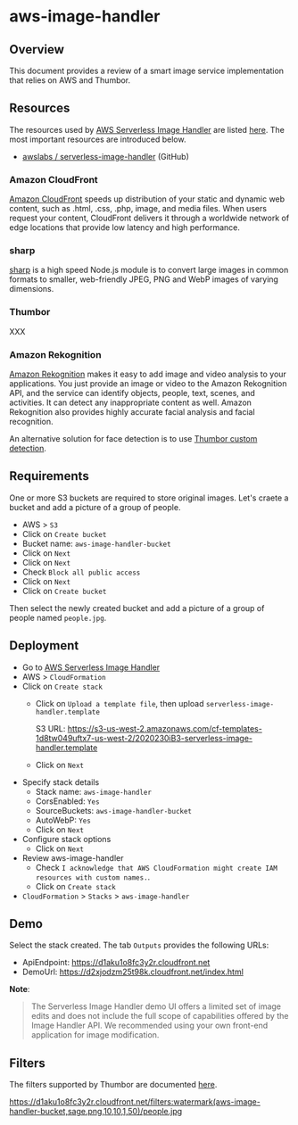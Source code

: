 # aws-image-handler

## Overview

This document provides a review of a smart image service implementation that relies on AWS and Thumbor.

## Resources

The resources used by [AWS Serverless Image Handler] are listed
[here](https://docs.aws.amazon.com/solutions/latest/serverless-image-handler/resources.html).
The most important resources are introduced below.

- [awslabs / serverless-image-handler](https://github.com/awslabs/serverless-image-handler) (GitHub)

### Amazon CloudFront

[Amazon CloudFront] speeds up distribution of your static and dynamic web content,
such as .html, .css, .php, image, and media files. When users request your
content, CloudFront delivers it through a worldwide network of edge locations
that provide low latency and high performance.

### sharp

[sharp] is a high speed Node.js module is to convert large images in common
formats to smaller, web-friendly JPEG, PNG and WebP images of varying dimensions.

### Thumbor

XXX

### Amazon Rekognition

[Amazon Rekognition] makes it easy to add image and video analysis to your
applications. You just provide an image or video to the Amazon Rekognition API,
and the service can identify objects, people, text, scenes, and activities.
It can detect any inappropriate content as well. Amazon Rekognition also
provides highly accurate facial analysis and facial recognition.

An alternative solution for face detection is to use
[Thumbor custom detection](https://thumbor.readthedocs.io/en/latest/custom_detection.html).

## Requirements

One or more S3 buckets are required to store original images. Let's craete a
bucket and add a picture of a group of people.

- AWS > `S3`
- Click on `Create bucket`
- Bucket name: `aws-image-handler-bucket`
- Click on `Next`
- Click on `Next`
- Check `Block all public access`
- Click on `Next`
- Click on `Create bucket`

Then select the newly created bucket and add a picture of a group of people
named `people.jpg`.

## Deployment

- Go to [AWS Serverless Image Handler]
- AWS > `CloudFormation`
- Click on `Create stack`
    - Click on `Upload a template file`, then upload `serverless-image-handler.template`

        S3 URL: https://s3-us-west-2.amazonaws.com/cf-templates-1d8tw049uftx7-us-west-2/2020230iB3-serverless-image-handler.template

    - Click on `Next`
- Specify stack details
    - Stack name: `aws-image-handler`
    - CorsEnabled: `Yes`
    - SourceBuckets: `aws-image-handler-bucket`
    - AutoWebP: `Yes`
    - Click on `Next`
- Configure stack options
    - Click on `Next`
- Review aws-image-handler
    - Check `I acknowledge that AWS CloudFormation might create IAM resources
      with custom names.`.
    - Click on `Create stack`
- `CloudFormation` > `Stacks` > `aws-image-handler`

## Demo

Select the stack created. The tab `Outputs` provides the following URLs:

- ApiEndpoint: https://d1aku1o8fc3y2r.cloudfront.net
- DemoUrl: https://d2xjodzm25t98k.cloudfront.net/index.html

**Note**:

> The Serverless Image Handler demo UI offers a limited set of image edits and
does not include the full scope of capabilities offered by the Image Handler
API. We recommended using your own front-end application for image modification.

## Filters

The filters supported by Thumbor are documented [here](https://docs.aws.amazon.com/solutions/latest/serverless-image-handler/appendix-d.html).



https://d1aku1o8fc3y2r.cloudfront.net/filters:watermark(aws-image-handler-bucket,sage.png,10,10,1,50)/people.jpg


<!-- Definitions -->

[Amazon CloudFront]: https://docs.aws.amazon.com/cloudfront/index.html
[Amazon Rekognition]: https://docs.aws.amazon.com/rekognition/index.html
[AWS Serverless Image Handler]: https://aws.amazon.com/solutions/implementations/serverless-image-handler/
[sharp]: https://sharp.pixelplumbing.com/